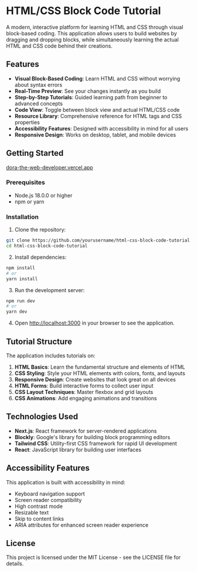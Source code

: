 # HTML/CSS Block Code Tutorial

A modern, interactive platform for learning HTML and CSS through visual block-based coding. This application allows users to build websites by dragging and dropping blocks, while simultaneously learning the actual HTML and CSS code behind their creations.

## Features

- **Visual Block-Based Coding**: Learn HTML and CSS without worrying about syntax errors
- **Real-Time Preview**: See your changes instantly as you build
- **Step-by-Step Tutorials**: Guided learning path from beginner to advanced concepts
- **Code View**: Toggle between block view and actual HTML/CSS code
- **Resource Library**: Comprehensive reference for HTML tags and CSS properties
- **Accessibility Features**: Designed with accessibility in mind for all users
- **Responsive Design**: Works on desktop, tablet, and mobile devices

## Getting Started

[dora-the-web-developer.vercel.app](https://dora-the-web-developer.vercel.app/tutorials)

### Prerequisites

- Node.js 18.0.0 or higher
- npm or yarn

### Installation

1. Clone the repository:
```bash
git clone https://github.com/yourusername/html-css-block-code-tutorial.git
cd html-css-block-code-tutorial
```

2. Install dependencies:
```bash
npm install
# or
yarn install
```

3. Run the development server:
```bash
npm run dev
# or
yarn dev
```

4. Open [http://localhost:3000](http://localhost:3000) in your browser to see the application.

## Tutorial Structure

The application includes tutorials on:

1. **HTML Basics**: Learn the fundamental structure and elements of HTML
2. **CSS Styling**: Style your HTML elements with colors, fonts, and layouts
3. **Responsive Design**: Create websites that look great on all devices
4. **HTML Forms**: Build interactive forms to collect user input
5. **CSS Layout Techniques**: Master flexbox and grid layouts
6. **CSS Animations**: Add engaging animations and transitions

## Technologies Used

- **Next.js**: React framework for server-rendered applications
- **Blockly**: Google's library for building block programming editors
- **Tailwind CSS**: Utility-first CSS framework for rapid UI development
- **React**: JavaScript library for building user interfaces

## Accessibility Features

This application is built with accessibility in mind:

- Keyboard navigation support
- Screen reader compatibility
- High contrast mode
- Resizable text
- Skip to content links
- ARIA attributes for enhanced screen reader experience

## License

This project is licensed under the MIT License - see the LICENSE file for details.

